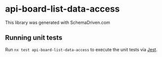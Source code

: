 
# api-board-list-data-access

This library was generated with SchemaDriven.com

## Running unit tests

Run `nx test api-board-list-data-access` to execute the unit tests via [Jest](https://jestjs.io).

